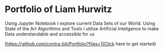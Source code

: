 # Portfolio of Liam Hurwitz

Using Jupyter Notebook I explore current Data Sets of our World. Using State of the Art Algorithms and Tools I utilize Artificial Inteligence to make Data understandable and accessible for us

[https://github.com/contra-bit/Portfolio?files=1(Click here to get started) 
